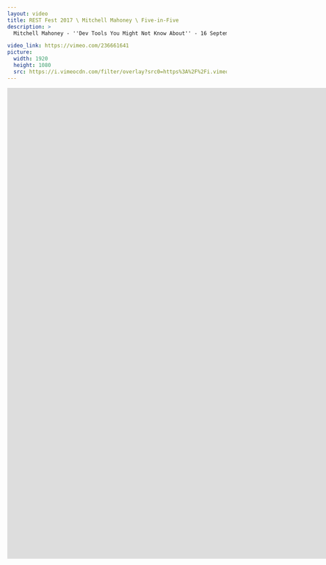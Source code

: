 ```yaml
---
layout: video
title: REST Fest 2017 \ Mitchell Mahoney \ Five-in-Five
description: >
  Mitchell Mahoney - ''Dev Tools You Might Not Know About'' - 16 September 2017

video_link: https://vimeo.com/236661641
picture:
  width: 1920
  height: 1080
  src: https://i.vimeocdn.com/filter/overlay?src0=https%3A%2F%2Fi.vimeocdn.com%2Fvideo%2F659928067_1920x1080.jpg&src1=http%3A%2F%2Ff.vimeocdn.com%2Fp%2Fimages%2Fcrawler_play.png
---
```

<iframe src="https://player.vimeo.com/video/236661641?title=0&byline=0&portrait=0&badge=0&autopause=0&player_id=0" width="1920" height="1080" frameborder="0" title="REST Fest 2017 \ Mitchell Mahoney \ Five-in-Five" webkitallowfullscreen mozallowfullscreen allowfullscreen></iframe>